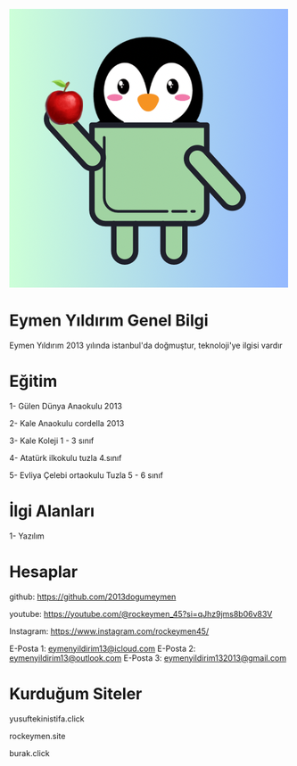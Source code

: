 <div class="container">

![profil](/face.png)

# Eymen Yıldırım Genel Bilgi

Eymen Yıldırım 2013 yılında istanbul'da doğmuştur, teknoloji'ye ilgisi vardır

# Eğitim

1- Gülen Dünya Anaokulu 2013

2- Kale Anaokulu cordella 2013

3- Kale Koleji 1 - 3 sınıf

4- Atatürk ilkokulu tuzla 4.sınıf

5- Evliya Çelebi ortaokulu Tuzla 5 - 6 sınıf

# İlgi Alanları

1- Yazılım

# Hesaplar

github: https://github.com/2013dogumeymen

youtube: https://youtube.com/@rockeymen_45?si=qJhz9jms8b06v83V

Instagram: https://www.instagram.com/rockeymen45/

E-Posta 1: eymenyildirim13@icloud.com
E-Posta 2: eymenyildirim13@outlook.com
E-Posta 3: eymenyildirim132013@gmail.com

# Kurduğum Siteler

yusuftekinistifa.click

rockeymen.site

burak.click

<div>

